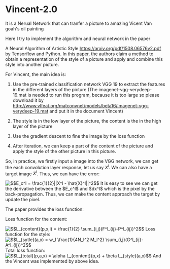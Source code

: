 # Vincent-2.0
It is a Nerual Network that can tranfer a picture to amazing Vicent Van goah's oil painting

Here I try to implement the algorithm and neural network in the paper

A Neural Algorithm of Artistic Style https://arxiv.org/pdf/1508.06576v2.pdf by Tensorflow and Python. In this paper, the authors claim a method to
obtain a representation of the style of a picture and apply and combine this style into another picture.

For Vincent, the main idea is: 

1. Use the pre-trained classification network VGG 19 to extract the features in the different layers of the picture (The imagenet-vgg-verydeep-19.mat is needed to run this program, because it is too large so please download it by http://www.vlfeat.org/matconvnet/models/beta16/imagenet-vgg-verydeep-19.mat and put it in the document Vincent)

2. The style is in the low layer of the picture, the content is the in the high layer of the picture

3. Use the gradient descent to fine the image by the loss function

4. After iteration, we can keep a part of the content of the picture and apply the style of the other picture in this picture.

So, in practice, we firstly input a image into the VGG network, we can get the each convolution layer response, let us say $X^l$. We can also have a target image $\hat{X}^l$. Thus, we can have the error: 

<img src="https://latex.codecogs.com/gif.latex?$$E_c^l&space;=&space;\frac{1}{2}||X^l&space;-&space;\hat{X}^l||^2$$" title="$$E_c^l = \frac{1}{2}||X^l - \hat{X}^l||^2$$" />
It is easy to see we can get the derivative between the $E_c^l$ and $dx^l$ which is the pixel by the back-propagation. Thus, we can make the content approach the target by update the pixel.

The paper provides the loss function:

Loss function for the content:

<img src="https://latex.codecogs.com/gif.latex?$$L_{content}(p,x,l)&space;=&space;\frac{1}{2}&space;\sum_{i,j}(F^l_{ij}-P^l_{ij})^2$$" title="$$L_{content}(p,x,l) = \frac{1}{2} \sum_{i,j}(F^l_{ij}-P^l_{ij})^2$$" />
Loss function for the style:

<img src="https://latex.codecogs.com/gif.latex?$$L_{sytle}(a,x)&space;=&space;w_l&space;\frac{1}{4N_l^2&space;M_l^2}&space;\sum_{i,j}(G^l_{ij}-A^l_{ij})^2$$" title="$$L_{sytle}(a,x) = w_l \frac{1}{4N_l^2 M_l^2} \sum_{i,j}(G^l_{ij}-A^l_{ij})^2$$" />
Total loss function:

<img src="https://latex.codecogs.com/gif.latex?$$L_{total}(p,a,x)&space;=&space;\alpha&space;L_{content}(p,x)&space;&plus;&space;\beta&space;L_{style}(a,x)$$" title="$$L_{total}(p,a,x) = \alpha L_{content}(p,x) + \beta L_{style}(a,x)$$" />
And the Vincent was implemented by above idea.

